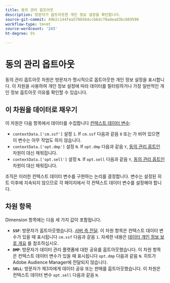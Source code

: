 ```yaml
---
title: 동의 관리 옵트아웃
description: 방문자가 옵트아웃한 개인 정보 설정을 확인합니다.
source-git-commit: 49b2c144fea5786564ccb6dc70adead3bc669596
workflow-type: tm+mt
source-wordcount: '243'
ht-degree: 5%

---
```


# 동의 관리 옵트아웃

동의 관리 옵트아웃 차원은 방문자가 명시적으로 옵트아웃한 개인 정보 설정을 표시합니다. 이 차원을 사용하여 개인 정보 설정에 따라 데이터를 필터링하거나 가장 일반적인 개인 정보 옵트아웃 이유를 확인할 수 있습니다.

## 이 차원을 데이터로 채우기

이 차원은 다음 항목에서 데이터를 수집합니다 [컨텍스트 데이터 변수](/help/implement/vars/page-vars/contextdata.md):

* `contextData.['cm.ssf']` 설정 `1`. If `cm.ssf` 다음과 같음 `0` 또는 가 비어 있으면 이 변수는 아무 작업도 하지 않습니다.
* `contextData.['opt.dmp']` 설정 `N`. If `opt.dmp` 다음과 같음 `Y`, [동의 관리 옵트인](cm-opt-in.md) 차원이 대신 채워집니다.
* `contextData.['opt.sell']` 설정 `N`. If `opt.sell` 다음과 같음 `Y`, [동의 관리 옵트인](cm-opt-in.md) 차원이 대신 채워집니다.

조직은 이러한 컨텍스트 데이터 변수를 구현하는 논리를 결정합니다. 변수는 설정된 히트 이후에 지속되지 않으므로 각 페이지에서 각 컨텍스트 데이터 변수를 설정해야 합니다.

## 차원 항목

Dimension 항목에는 다음 세 가지 값이 포함됩니다.

* **`SSF`**: 방문자가 옵트아웃했습니다. [서버 측 전달](/help/admin/admin/c-server-side-forwarding/ssf.md). 이 차원 항목은 컨텍스트 데이터 변수가 있을 때 표시됩니다 `cm.ssf` 다음과 같음 `1`. 자세한 내용은 [데이터 개인 정보 보호 개요](https://experienceleague.adobe.com/docs/audience-manager/user-guide/overview/data-privacy/data-privacy.html) 를 참조하십시오.
* **`DMP`**: 방문자가 데이터 관리 플랫폼에 대한 공유를 옵트아웃했습니다. 이 차원 항목은 컨텍스트 데이터 변수가 있을 때 표시됩니다 `opt.dmp` 다음과 같음 `N`. 히트가 Adobe Audience Manager에 전달되지 않습니다.
* **`SELL`**: 방문자가 제3자에게 데이터 공유 또는 판매를 옵트아웃했습니다. 이 차원은 컨텍스트 데이터 변수 `opt.sell` 다음과 같음 `N`.
